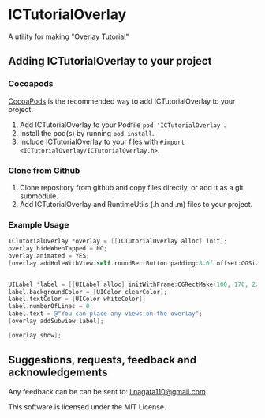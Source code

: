# ICTutorialOverlay

A utility for making "Overlay Tutorial"

## Adding ICTutorialOverlay to your project

### Cocoapods

[CocoaPods](http://cocoapods.org) is the recommended way to add ICTutorialOverlay to your project.

1.  Add ICTutorialOverlay to your Podfile `pod 'ICTutorialOverlay'`.
2.  Install the pod(s) by running `pod install`.
3.  Include ICTutorialOverlay to your files with `#import <ICTutorialOverlay/ICTutorialOverlay.h>`.

### Clone from Github

1.  Clone repository from github and copy files directly, or add it as a git submodule.
2.  Add ICTutorialOverlay and RuntimeUtils (.h and .m) files to your project.

### Example Usage

```objective-c
ICTutorialOverlay *overlay = [[ICTutorialOverlay alloc] init];
overlay.hideWhenTapped = NO;
overlay.animated = YES;
[overlay addHoleWithView:self.roundRectButton padding:8.0f offset:CGSizeZero form:ICTutorialOverlayHoleFormRoundedRectangle transparentEvent:YES];


UILabel *label = [[UILabel alloc] initWithFrame:CGRectMake(100, 170, 220, 150)];
label.backgroundColor = [UIColor clearColor];
label.textColor = [UIColor whiteColor];
label.numberOfLines = 0;
label.text = @"You can place any views on the overlay";
[overlay addSubview:label];

[overlay show];
```

## Suggestions, requests, feedback and acknowledgements

Any feedback can be can be sent to: i.nagata110@gmail.com.

This software is licensed under the MIT License.
